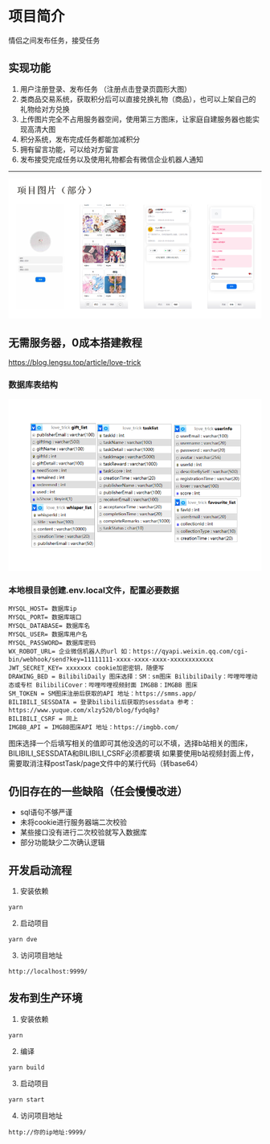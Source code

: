 # 项目简介
情侣之间发布任务，接受任务

## 实现功能

1. 用户注册登录、发布任务 （注册点击登录页圆形大图）
2. 类商品交易系统，获取积分后可以直接兑换礼物（商品），也可以上架自己的礼物给对方兑换 
3. 上传图片完全不占用服务器空间，使用第三方图床，让家庭自建服务器也能实现高清大图 
4. 积分系统，发布完成任务都能加减积分  
5. 拥有留言功能，可以给对方留言
6. 发布接受完成任务以及使用礼物都会有微信企业机器人通知
***
![mainImg.png](readmeImg%2FmainImg.png)
## 无需服务器，0成本搭建教程 
https://blog.lengsu.top/article/love-trick


### 数据库表结构

![sql.png](readmeImg%2Fsql.png)

### 本地根目录创建.env.local文件，配置必要数据
```text
MYSQL_HOST= 数据库ip
MYSQL_PORT= 数据库端口
MYSQL_DATABASE= 数据库名
MYSQL_USER= 数据库用户名
MYSQL_PASSWORD= 数据库密码
WX_ROBOT_URL= 企业微信机器人的url 如：https://qyapi.weixin.qq.com/cgi-bin/webhook/send?key=11111111-xxxx-xxxx-xxxx-xxxxxxxxxxxx
JWT_SECRET_KEY= xxxxxxx cookie加密密钥，随便写
DRAWING_BED = BilibiliDaily 图床选择：SM：sm图床 BilibiliDaily：哔哩哔哩动态或专栏 BilibiliCover：哔哩哔哩视频封面 IMGBB：IMGBB 图床
SM_TOKEN = SM图床注册后获取的API 地址：https://smms.app/
BILIBILI_SESSDATA = 登录bilibili后获取的sessdata 参考：https://www.yuque.com/xlzy520/blog/fydq8g?
BILIBILI_CSRF = 同上
IMGBB_API = IMGBB图床API 地址：https://imgbb.com/
```
图床选择一个后填写相关的值即可其他没选的可以不填，选择b站相关的图床，BILIBILI_SESSDATA和BILIBILI_CSRF必须都要填
如果要使用b站视频封面上传，需要取消注释postTask/page文件中的某行代码（转base64）

## 仍旧存在的一些缺陷（任会慢慢改进）
* sql语句不够严谨
* 未将cookie进行服务器端二次校验
* 某些接口没有进行二次校验就写入数据库
* 部分功能缺少二次确认逻辑


## 开发启动流程
1. 安装依赖
```shell
yarn
```
2. 启动项目
```shell
yarn dve
```
3. 访问项目地址
```text
http://localhost:9999/
```

## 发布到生产环境

1. 安装依赖 
```shell
yarn
```
2. 编译
```shell
yarn build
```
3. 启动项目
```shell
yarn start
```
4. 访问项目地址
```text
http://你的ip地址:9999/
```
